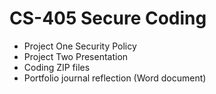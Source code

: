 # CS-405 Secure Coding
- Project One Security Policy
- Project Two Presentation
- Coding ZIP files
- Portfolio journal reflection (Word document)
